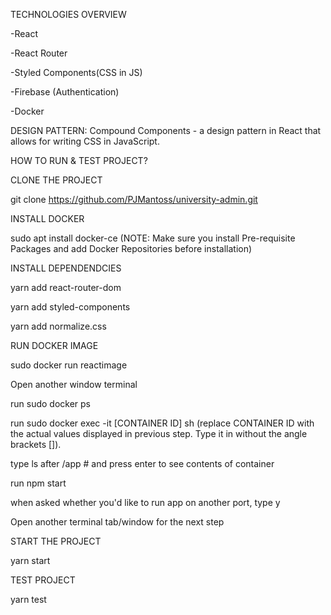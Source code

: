 TECHNOLOGIES OVERVIEW

-React

-React Router

-Styled Components(CSS in JS)

-Firebase (Authentication)

-Docker

DESIGN PATTERN: Compound Components - a design pattern in React that allows for writing CSS in JavaScript.

HOW TO RUN & TEST PROJECT?

CLONE THE PROJECT

git clone https://github.com/PJMantoss/university-admin.git

INSTALL DOCKER

sudo apt install docker-ce (NOTE: Make sure you install Pre-requisite Packages and add Docker Repositories before installation)

INSTALL DEPENDENDCIES

yarn add react-router-dom

yarn add styled-components

yarn add normalize.css

RUN DOCKER IMAGE

sudo docker run reactimage

Open another window terminal

run sudo docker ps

run sudo docker exec -it [CONTAINER ID] sh (replace CONTAINER ID with the actual values displayed in previous step. Type it in without the angle brackets []).

type ls after /app # and press enter to see contents of container

run npm start

when asked whether you'd like to run app on another port, type y

Open another terminal tab/window for the next step

START THE PROJECT

yarn start

TEST PROJECT

yarn test